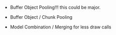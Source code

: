 - Buffer Object Pooling!!! this could be major.


- Buffer Object / Chunk Pooling
- Model Combination / Merging for less draw calls
